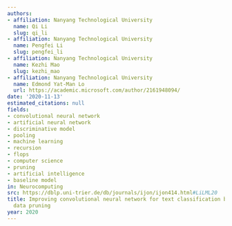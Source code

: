 ```yaml
---
authors:
- affiliation: Nanyang Technological University
  name: Qi Li
  slug: qi_li
- affiliation: Nanyang Technological University
  name: Pengfei Li
  slug: pengfei_li
- affiliation: Nanyang Technological University
  name: Kezhi Mao
  slug: kezhi_mao
- affiliation: Nanyang Technological University
  name: Edmond Yat-Man Lo
  url: https://academic.microsoft.com/author/2161948094/
date: '2020-11-13'
estimated_citations: null
fields:
- convolutional neural network
- artificial neural network
- discriminative model
- pooling
- machine learning
- recursion
- flops
- computer science
- pruning
- artificial intelligence
- baseline model
in: Neurocomputing
src: https://dblp.uni-trier.de/db/journals/ijon/ijon414.html#LiLML20
title: Improving convolutional neural network for text classification by recursive
  data pruning
year: 2020
---
```

